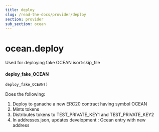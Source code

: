 ```yaml
---
title: deploy
slug: /read-the-docs/provider/deploy
section: provider
sub_section: ocean
---
```

<a name="ocean.deploy"></a>
# ocean.deploy

Used for deploying fake OCEAN
isort:skip_file

<a name="ocean.deploy.deploy_fake_OCEAN"></a>
#### deploy\_fake\_OCEAN

```python
deploy_fake_OCEAN()
```

Does the following:
1. Deploy to ganache a new ERC20 contract having symbol OCEAN
2. Mints tokens
3. Distributes tokens to TEST_PRIVATE_KEY1 and TEST_PRIVATE_KEY2
4. In addresses.json, updates development : Ocean entry with new address

